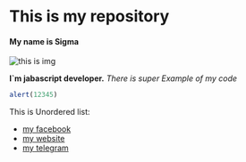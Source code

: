 # This is my repository
#### My name is Sigma

![this is img](https://encrypted-tbn3.gstatic.com/images?q=tbn:ANd9GcRp3AgCBwr0djqyAJBsCt6XLXApfiLkaCto4B3GGGLjo3Omj1-v)

**I`m jabascript developer.**
*There is super Example of my code*

```javascript
alert(12345)
```

This is Unordered list:
* [my facebook](https://www.youtube.com/watch?v=dQw4w9WgXcQ)
* [my website](https://www.youtube.com/watch?v=dQw4w9WgXcQ)
* [my telegram](https://www.youtube.com/watch?v=dQw4w9WgXcQ) 

